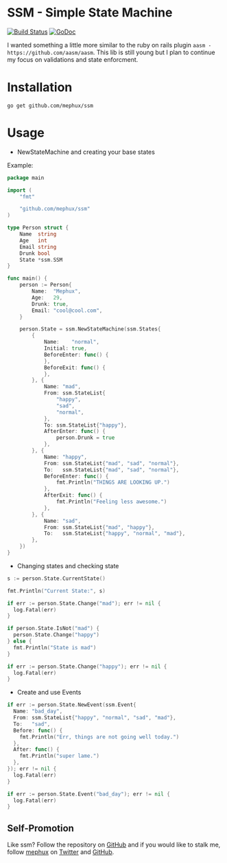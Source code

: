 # SSM - Simple State Machine

[![Build Status](http://komanda.io:8080/api/badge/github.com/mephux/ssm/status.svg?branch=master)](http://komanda.io:8080/github.com/mephux/ssm)
[![GoDoc](https://godoc.org/github.com/mephux/ssm?status.svg)](https://godoc.org/github.com/mephux/ssm)

I wanted something a little more similar to the ruby on rails plugin 
`aasm - https://github.com/aasm/aasm`. This lib is still young but 
I plan to continue my focus on validations and state enforcment.

# Installation

```
go get github.com/mephux/ssm
```

# Usage

* NewStateMachine and creating your base states

Example:

```go
package main

import (
	"fmt"

	"github.com/mephux/ssm"
)

type Person struct {
	Name  string
	Age   int
	Email string
	Drunk bool
	State *ssm.SSM
}

func main() {
	person := Person{
		Name:  "Mephux",
		Age:   29,
		Drunk: true,
		Email: "cool@cool.com",
	}

	person.State = ssm.NewStateMachine(ssm.States{
		{
			Name:    "normal",
			Initial: true,
			BeforeEnter: func() {
			},
			BeforeExit: func() {
			},
		}, {
			Name: "mad",
			From: ssm.StateList{
				"happy",
				"sad",
				"normal",
			},
			To: ssm.StateList{"happy"},
			AfterEnter: func() {
				person.Drunk = true
			},
		}, {
			Name: "happy",
			From: ssm.StateList{"mad", "sad", "normal"},
			To:   ssm.StateList{"mad", "sad", "normal"},
			BeforeEnter: func() {
				fmt.Println("THINGS ARE LOOKING UP.")
			},
			AfterExit: func() {
				fmt.Println("Feeling less awesome.")
			},
		}, {
			Name: "sad",
			From: ssm.StateList{"mad", "happy"},
			To:   ssm.StateList{"happy", "normal", "mad"},
		},
	})
}
```

* Changing states and checking state

```go
s := person.State.CurrentState()

fmt.Println("Current State:", s)

if err := person.State.Change("mad"); err != nil {
  log.Fatal(err)
}

if person.State.IsNot("mad") {
  person.State.Change("happy")
} else {
  fmt.Println("State is mad")
}

if err := person.State.Change("happy"); err != nil {
  log.Fatal(err)
}
```

* Create and use Events

```go
if err := person.State.NewEvent(ssm.Event{
  Name: "bad_day",
  From: ssm.StateList{"happy", "normal", "sad", "mad"},
  To:   "sad",
  Before: func() {
    fmt.Println("Err, things are not going well today.")
  },
  After: func() {
    fmt.Println("super lame.")
  },
}); err != nil {
  log.Fatal(err)
}

if err := person.State.Event("bad_day"); err != nil {
  log.Fatal(err)
}
```

## Self-Promotion

Like ssm? Follow the repository on
[GitHub](https://github.com/mephux/ssm) and if
you would like to stalk me, follow [mephux](http://dweb.io/) on
[Twitter](http://twitter.com/mephux) and
[GitHub](https://github.com/mephux).
